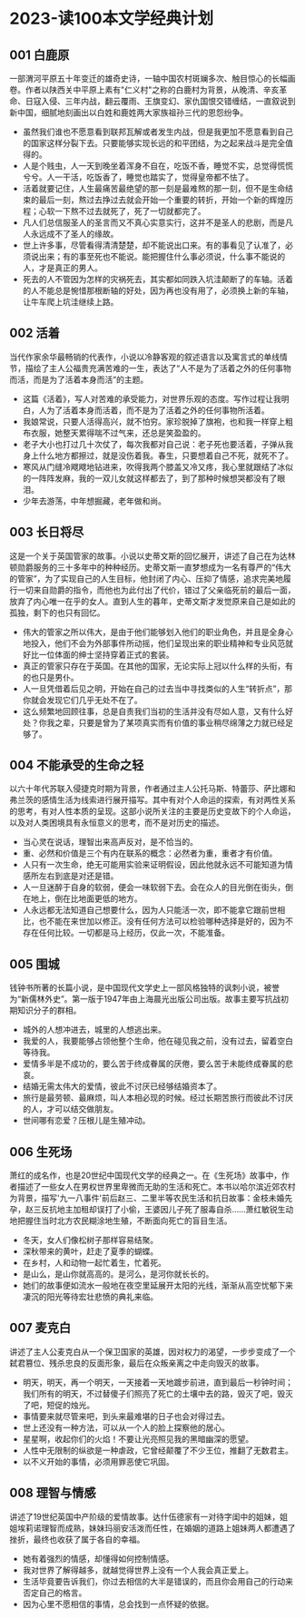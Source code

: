 # 2023-读100本文学经典计划


## 001 白鹿原  

一部渭河平原五十年变迁的雄奇史诗，一轴中国农村斑斓多次、触目惊心的长幅画卷。作者以陕西关中平原上素有"仁义村"之称的白鹿村为背景，从晚清、辛亥革命、日寇入侵、三年内战，翻云覆雨、王旗变幻、家仇国恨交错缠结，一直叙说到新中国，细腻地刻画出以白姓和鹿姓两大家族祖孙三代的恩怨纷争。  

* 虽然我们谁也不愿意看到联邦瓦解或者发生内战，但是我更加不愿意看到自己的国家这样分裂下去。只要能够实现长远的和平团结，为之起来战斗是完全值得的。
* 人是个贱虫，人一天到晚坐着浑身不自在，吃饭不香，睡觉不实，总觉得慌慌兮兮。人一干活，吃饭香了，睡觉也踏实了，觉得皇帝都不怯了。
* 活着就要记住，人生最痛苦最绝望的那一刻是最难熬的那一刻，但不是生命结束的最后一刻，熬过去挣过去就会开始一个重要的转折，开始一个新的辉煌历程；心软一下熬不过去就死了，死了一切就都完了。
* 凡人们总信服圣人的圣言而又不真心实意实行，这并不是圣人的悲剧，而是凡人永远成不了圣人的缘故。
* 世上许多事，尽管看得清清楚楚，却不能说出口来。有的事看见了认准了，必须说出来；有的事至死也不能说。能把握住什么事必须说，什么事不能说的人，才是真正的男人。
* 死去的人不管因为怎样的灾祸死去，其实都如同跌入坑洼颠断了的车轴。活着的人不能总是惋惜那根断轴的好处，因为再也没有用了，必须换上新的车轴，让牛车爬上坑洼继续上路。

## 002 活着  

当代作家余华最畅销的代表作，小说以冷静客观的叙述语言以及寓言式的单线情节，描绘了主人公福贵充满苦难的一生，表达了“人不是为了活着之外的任何事物而活，而是为了活着本身而活”的主题。  

* 这篇《活着》，写人对苦难的承受能力，对世界乐观的态度。写作过程让我明白，人为了活着本身而活着，而不是为了活着之外的任何事物所活着。
* 我娘常说，只要人活得高兴，就不怕穷。家珍脱掉了旗袍，也和我一样穿上粗布衣服，她整天累得喘不过气来，还总是笑盈盈的。
* 老子大小也打过几十次仗了，每次我都对自己说：老子死也要活着，子弹从我身上什么地方都擦过，就是没伤着我。春生，只要想着自己不死，就死不了。
* 寒风从门缝冷飕飕地钻进来，吹得我两个膝盖又冷又疼，我心里就跟结了冰似的一阵阵发麻，我的一双儿女就这样都去了，到了那种时候想哭都没有了眼泪。
* 少年去游荡，中年想掘藏，老年做和尚。

## 003 长日将尽  

这是一个关于英国管家的故事。小说以史蒂文斯的回忆展开，讲述了自己在为达林顿勋爵服务的三十多年中的种种经历。史蒂文斯一直梦想成为一名有尊严的“伟大的管家”，为了实现自己的人生目标，他封闭了内心、压抑了情感，追求完美地履行一切来自勋爵的指令，而他也为此付出了代价，错过了父亲临死前的最后一面，放弃了内心唯一在乎的女人。直到人生的暮年，史蒂文斯才发觉原来自己是如此的孤独，剩下的也只有回忆。  

* 伟大的管家之所以伟大，是由于他们能够划入他们的职业角色，并且是全身心地投入，他们不会为外部事件所动摇，他们呈现出来的职业精神和专业风范就好比一位体面的绅士坚持穿着正式的套装。
* 真正的管家只存在于英国。在其他的国家，无论实际上冠以什么样的头衔，有的也只是男仆。
* 人一旦凭借着后见之明，开始在自己的过去当中寻找类似的人生“转折点”，那你就会发现它们几乎无处不在了。
* 这么频繁地回顾往事，总是自责我们当初的生活并没有尽如人意，又有什么好处？你我之辈，只要是曾为了某项真实而有价值的事业稍尽绵薄之力就已经足够了。  

## 004 不能承受的生命之轻  

以六十年代苏联入侵捷克时期为背景，作者通过主人公托马斯、特蕾莎、萨比娜和弗兰茨的感情生活为线索进行展开描写。其中有对个人命运的探索，有对两性关系的思考，有对人性本质的呈现。这部小说所关注的主要是历史变故下的个人命运，以及对人类困境具有永恒意义的思考，而不是对历史的描述。  

* 当心灵在说话，理智出来高声反对，是不恰当的。
* 重、必然和价值是三个有内在联系的概念：必然者为重，重者才有价值。
* 人只有一次生命，绝无可能用实验来证明假设，因此他就永远不可能知道为情感所左右到底是对还是错。
* 人一旦迷醉于自身的软弱，便会一味软弱下去。会在众人的目光倒在街头，倒在地上，倒在比地面更低的地方。
* 人永远都无法知道自己想要什么，因为人只能活一次，即不能拿它跟前世相比，也不能在来世加以修正。没有任何方法可以检验哪种选择是好的，因为不存在任何比较。一切都是马上经历，仅此一次，不能准备。  

## 005 围城  

钱钟书所著的长篇小说，是中国现代文学史上一部风格独特的讽刺小说，被誉为“新儒林外史”。第一版于1947年由上海晨光出版公司出版。故事主要写抗战初期知识分子的群相。  

* 城外的人想冲进去，城里的人想逃出来。
* 我爱的人，我要能够占领他整个生命，他在碰见我之前，没有过去，留着空白等待我。
* 爱情多半是不成功的，要么苦于终成眷属的厌倦，要么苦于未能终成眷属的悲哀。
* 结婚无需太伟大的爱情，彼此不讨厌已经够结婚资本了。
* 旅行是最劳顿、最麻烦，叫人本相必现的时候。经过长期苦旅行而彼此不讨厌的人，才可以结交做朋友。
* 世间哪有恋爱？压根儿是生殖冲动。  

## 006 生死场  

萧红的成名作，也是20世纪中国现代文学的经典之一。在《生死场》故事中，作者描述了一些女人在男权世界里卑微而无助的生活和死亡。本书以哈尔滨近郊农村为背景，描写'九一八事件'前后赵三、二里半等农民生活和抗日故事：金枝未婚先孕，赵三反抗地主加租却误打了小偷，王婆因儿子死了服毒自杀……萧红敏锐生动地把握住当时北方农民糊涂地生殖，不断面向死亡的盲目生活。 

* 冬天，女人们像松树子那样容易结聚。
* 深秋带来的黄叶，赶走了夏季的蝴蝶。
* 在乡村，人和动物一起忙着生，忙着死。
* 是山么，是山你就高高的。是河么，是河你就长长的。
* 她们的故事便如流水一般地在夜空里延展开太阳的光线，渐渐从高空忧郁下来凄沉的阳光等待宏壮悲愤的典礼来临。  

## 007 麦克白  

讲述了主人公麦克白从一个保卫国家的英雄，因对权力的渴望，一步步变成了一个弑君篡位、残杀忠良的反面形象，最后在众叛亲离之中走向毁灭的故事。  

* 明天，明天，再一个明天，一天接着一天地踱步前进，直到最后一秒钟时间；我们所有的明天，不过替傻子们照亮了死亡的土壤中去的路，毁灭了吧，毁灭了吧，短促的烛光。  
* 事情要来就尽管来吧，到头来最难堪的日子也会对得过去。  
* 世上还没有一种方法，可以从一个人的脸上探察他的居心。  
* 星星啊，收起你们的火焰！不要让光亮照见我的黑暗幽深的愿望。  
* 人性中无限制的纵欲是一种虐政，它曾经颠覆了不少王位，推翻了无数君主。  
* 以不义开始的事情，必须用罪恶使它巩固。  

## 008 理智与情感  

讲述了19世纪英国中产阶级的爱情故事。达什伍德家有一对待字闺中的姐妹，姐姐埃莉诺理智而成熟，妹妹玛丽安活泼而任性，在婚姻的道路上姐妹两人都遭遇了挫折，最终也收获了属于各自的幸福。  

* 她有着强烈的情感，却懂得如何控制情感。  
* 我对世界了解得越多，就越觉得世界上没有一个人我会真正爱上。  
* 生活毕竟要告诉我们，你过去相信的大半是错误的，而且你会用自己的行动来否定自己的格言。  
* 因为心里不愿相信的事情，总会找到一点怀疑的依据。  

